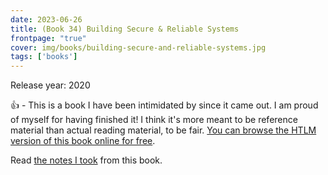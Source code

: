 ```yaml
---
date: 2023-06-26
title: (Book 34) Building Secure & Reliable Systems
frontpage: "true"
cover: img/books/building-secure-and-reliable-systems.jpg
tags: ['books']
---
```


Release year: 2020

👍 - This is a book I have been intimidated by since it came out. I am proud of myself for having finished it! I think it's more meant to be reference material than actual reading material, to be fair. [You can browse the HTLM version of this book online for free](https://google.github.io/building-secure-and-reliable-systems/raw/toc.html).

Read [the notes I took](/books/building-secure-and-reliable-systems.pdf) from this book.
